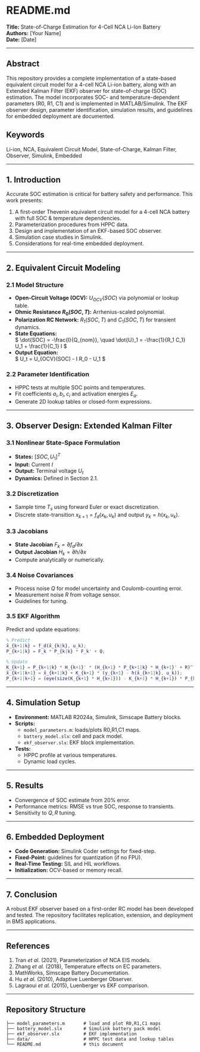 # README.md

**Title:** State-of-Charge Estimation for 4-Cell NCA Li-Ion Battery  
**Authors:** [Your Name]  
**Date:** [Date]  

---

## Abstract  
This repository provides a complete implementation of a state-based equivalent circuit model for a 4-cell NCA Li-ion battery, along with an Extended Kalman Filter (EKF) observer for state-of-charge (SOC) estimation. The model incorporates SOC- and temperature-dependent parameters (R0, R1, C1) and is implemented in MATLAB/Simulink. The EKF observer design, parameter identification, simulation results, and guidelines for embedded deployment are documented.

## Keywords  
Li-ion, NCA, Equivalent Circuit Model, State-of-Charge, Kalman Filter, Observer, Simulink, Embedded

---

## 1. Introduction  
Accurate SOC estimation is critical for battery safety and performance. This work presents:

1. A first-order Thevenin equivalent circuit model for a 4-cell NCA battery with full SOC & temperature dependencies.  
2. Parameterization procedures from HPPC data.  
3. Design and implementation of an EKF-based SOC observer.  
4. Simulation case studies in Simulink.  
5. Considerations for real-time embedded deployment.

---

## 2. Equivalent Circuit Modeling  
### 2.1 Model Structure  
- **Open-Circuit Voltage (OCV):** $U_{OCV}(SOC)$ via polynomial or lookup table.  
- **Ohmic Resistance $R_0(SOC,T)$:** Arrhenius-scaled polynomial.  
- **Polarization RC Network:** $R_1(SOC,T)$ and $C_1(SOC,T)$ for transient dynamics.  
- **State Equations:**  
  $ \dot{SOC} = -\frac{I}{Q_{nom}}, \quad \dot{U}_1 = -\frac{1}{R_1 C_1} U_1 + \frac{1}{C_1} I $ 
- **Output Equation:**  
  $ U_t = U_{OCV}(SOC) - I R_0 - U_1 $

### 2.2 Parameter Identification  
- HPPC tests at multiple SOC points and temperatures.  
- Fit coefficients $a_i,b_i,c_i$ and activation energies $E_a$.  
- Generate 2D lookup tables or closed-form expressions.

---

## 3. Observer Design: Extended Kalman Filter  
### 3.1 Nonlinear State-Space Formulation  
- **States:** $[SOC, U_1]^T$  
- **Input:** Current $I$  
- **Output:** Terminal voltage $U_t$  
- **Dynamics:** Defined in Section 2.1.

### 3.2 Discretization  
- Sample time $T_s$ using forward Euler or exact discretization.  
- Discrete state-transition $x_{k+1} = f_d(x_k,u_k)$ and output $y_k = h(x_k,u_k)$.

### 3.3 Jacobians  
- **State Jacobian** $F_k = \partial f_d/\partial x$  
- **Output Jacobian** $H_k = \partial h/\partial x$  
- Compute analytically or numerically.

### 3.4 Noise Covariances  
- Process noise $Q$ for model uncertainty and Coulomb-counting error.  
- Measurement noise $R$ from voltage sensor.  
- Guidelines for tuning.

### 3.5 EKF Algorithm  
Predict and update equations:  
```matlab
% Predict
x̂_{k+1|k} = f_d(x̂_{k|k}, u_k);
P_{k+1|k} = F_k * P_{k|k} * F_k' + Q;

% Update
K_{k+1} = P_{k+1|k} * H_{k+1}' * (H_{k+1} * P_{k+1|k} * H_{k+1}' + R)^-1;
x̂_{k+1|k+1} = x̂_{k+1|k} + K_{k+1} * (y_{k+1} - h(x̂_{k+1|k}, u_k));
P_{k+1|k+1} = (eye(size(K_{k+1} * H_{k+1})) - K_{k+1} * H_{k+1}) * P_{k+1|k};
```

---

## 4. Simulation Setup  
- **Environment:** MATLAB R2024a, Simulink, Simscape Battery blocks.  
- **Scripts:**  
  - `model_parameters.m`: loads/plots R0,R1,C1 maps.  
  - `battery_model.slx`: cell and pack model.  
  - `ekf_observer.slx`: EKF block implementation.  
- **Tests:**  
  - HPPC profile at various temperatures.  
  - Dynamic load cycles.

---

## 5. Results  
- Convergence of SOC estimate from 20% error.  
- Performance metrics: RMSE vs true SOC, response to transients.  
- Sensitivity to $Q,R$ tuning.

---

## 6. Embedded Deployment  
- **Code Generation:** Simulink Coder settings for fixed-step.  
- **Fixed-Point:** guidelines for quantization (if no FPU).  
- **Real-Time Testing:** SIL and HIL workflows.  
- **Initialization:** OCV-based or memory recall.

---

## 7. Conclusion  
A robust EKF observer based on a first-order RC model has been developed and tested. The repository facilitates replication, extension, and deployment in BMS applications.

---

## References  
1. Tran *et al.* (2021), Parameterization of NCA EIS models.  
2. Zhang *et al.* (2018), Temperature effects on EC parameters.  
3. MathWorks, Simscape Battery Documentation.  
4. Hu *et al.* (2010), Adaptive Luenberger Observer.  
5. Lagraoui *et al.* (2015), Luenberger vs EKF comparison.

---

## Repository Structure  
```
├── model_parameters.m       # load and plot R0,R1,C1 maps
├── battery_model.slx        # Simulink battery pack model
├── ekf_observer.slx         # EKF implementation
├── data/                    # HPPC test data and lookup tables
└── README.md                # this document
```
